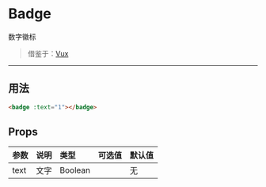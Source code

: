 # Badge

数字徽标

> 借鉴于：[Vux](https://github.com/airyland/vux)

----

## 用法

```html
<badge :text="1"></badge>
```


## Props
| 参数 | 说明 |	类型 | 可选值 | 默认值 |
| :---- | :---- | :---- | :---- | :---- |
| text | 文字 | Boolean |  | 无 | 
